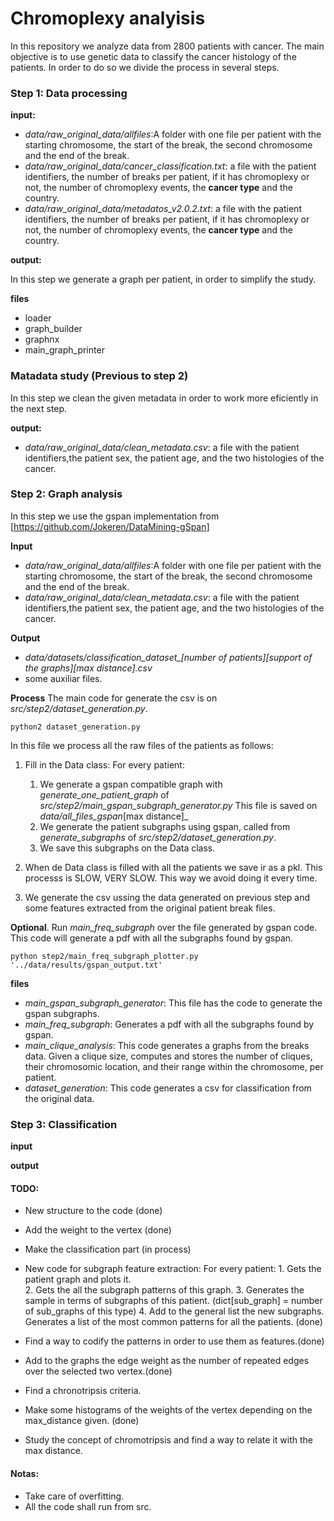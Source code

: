 # Chromoplexy analyisis

In this repository we analyze data from 2800 patients with cancer. 
The main objective is to use genetic data to classify the cancer histology of the patients. 
In order to do so we divide the process in several steps. 

### Step 1: Data processing

**input:** 

- *data/raw_original_data/allfiles*:A folder with one file per patient with the starting chromosome, the start of the break, 
the second chromosome and the end of the break. 
- *data/raw\_original\_data/cancer\_classification.txt*: a file with the patient identifiers, the number of breaks per patient, 
if it has chromoplexy or not, the number of chromoplexy events, the **cancer type** and the country. 
- *data/raw_original_data/metadatos_v2.0.2.txt*: a file with the patient identifiers, the number of breaks per patient, 
if it has chromoplexy or not, the number of chromoplexy events, the **cancer type** and the country. 


**output:**

In this step we generate a graph per patient, in order to simplify the study. 

**files**
- loader
- graph_builder
- graphnx
- main\_graph_printer
### Matadata study (Previous to step 2)

In this step we clean the given metadata in order to work more eficiently in the next step. 


**output:**
- *data/raw_original_data/clean_metadata.csv*: a file with the patient identifiers,the patient sex, the patient age, and the two histologies of the cancer. 


### Step 2: Graph analysis

In this step we use the gspan implementation from [https://github.com/Jokeren/DataMining-gSpan]

**Input**
- *data/raw_original_data/allfiles*:A folder with one file per patient with the starting chromosome, the start of the break, 
the second chromosome and the end of the break. 
- *data/raw_original_data/clean_metadata.csv*: a file with the patient identifiers,the patient sex, the patient age, and the two histologies of the cancer. 

**Output**
- *data/datasets/classification_dataset_[number of patients]_[support of the graphs]_[max distance].csv*
- some auxiliar files. 

**Process**
The main code for generate the csv is on _src/step2/dataset\_generation.py_. 

```
python2 dataset_generation.py
```

In this file we process all the raw files of the patients as follows:
1. Fill in the Data class:
For every patient: 
	1. We generate a gspan compatible graph with *generate_one_patient_graph* of *src/step2/main_gspan_subgraph_generator.py*
 		This file is saved on _data/all_files_gspan_[max distance]_
	2. We generate the patient subgraphs using gspan, called from _generate\_subgraphs_ of  _src/step2/dataset\_generation.py_. 
	3. We save this subgraphs on the Data class.
2. When de Data class is filled with all the patients we save ir as a pkl. This processs is SLOW, VERY SLOW. This way we avoid doing it every time. 

3. We generate the csv ussing the data generated on previous step and some features extracted from the original patient break files. 


**Optional**. Run *main_freq_subgraph* over the file generated by gspan code. 
This code will generate a pdf with all the subgraphs found by gspan. 

```
python step2/main_freq_subgraph_plotter.py '../data/results/gspan_output.txt'
```

**files**
- *main_gspan_subgraph_generator*: This file has the code to generate the gspan subgraphs. 
- *main_freq_subgraph*: Generates a pdf with all the subgraphs found by gspan. 
- *main_clique_analysis*: This code generates a graphs from the breaks data. Given a clique size, computes and stores the number of cliques, their chromosomic location, and their range within the chromosome, per patient.
- *dataset_generation*: This code generates a csv for classification from the original data.

### Step 3: Classification

**input**

**output**


#### TODO: 
- New structure to the code (done)
- Add the weight to the vertex (done)
- Make the classification part (in process)
- New code for subgraph feature extraction: 
    For every patient: 
        1. Gets the patient graph and plots it.  
        2. Gets the all the subgraph patterns of this graph. 
        3. Generates the sample in terms of subgraphs of this patient. 
            (dict\[sub_graph\] = number of sub_graphs of this type)
        4. Add to the general list the new subgraphs. 
    Generates a list of the most common patterns for all the patients. (done)

- Find a way to codify the patterns in order to use them as features.(done)
- Add to the graphs the edge weight as the number of repeated edges over the selected two vertex.(done)
- Find a chronotripsis criteria. 
- Make some histograms of the weights of the vertex depending on the max_distance given. (done)
- Study the concept of chromotripsis and find a way to relate it with the max distance. 

#### Notas:
- Take care of overfitting. 
- All the code shall run from src. 